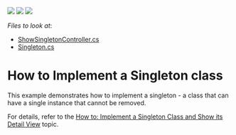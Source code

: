 <!-- default badges list -->
![](https://img.shields.io/endpoint?url=https://codecentral.devexpress.com/api/v1/VersionRange/128591220/15.2.5%2B)
[![](https://img.shields.io/badge/Open_in_DevExpress_Support_Center-FF7200?style=flat-square&logo=DevExpress&logoColor=white)](https://supportcenter.devexpress.com/ticket/details/E237)
[![](https://img.shields.io/badge/📖_How_to_use_DevExpress_Examples-e9f6fc?style=flat-square)](https://docs.devexpress.com/GeneralInformation/403183)
<!-- default badges end -->
<!-- default file list -->
*Files to look at*:

* [ShowSingletonController.cs](CS/EF/SingletonSolutionEF/SingletonSolutionEF.Module/Controllers/ShowSingletonController.cs) 
* [Singleton.cs](CS/EF/SingletonSolutionEF/SingletonSolutionEF.Module/BusinessObjects/Singleton.cs)
<!-- default file list end -->
# How to Implement a Singleton class
This example demonstrates how to implement a singleton - a class that can have a single instance that cannot be removed. 


For details, refer to the <a href="http://documentation.devexpress.com/#Xaf/CustomDocument2916"><u>How to: Implement a Singleton Class and Show its Detail View</u></a> topic.</p>




